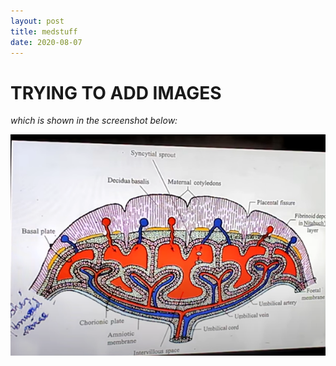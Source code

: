 ```yaml
---
layout: post
title: medstuff
date: 2020-08-07
---
```


# TRYING TO ADD IMAGES
*which is shown in the screenshot below:*

![My helpful screenshot](/assets/placenta-structure.png)
